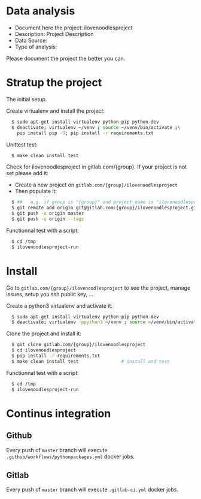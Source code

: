 # Data analysis
- Document here the project: ilovenoodlesproject
- Description: Project Description
- Data Source:
- Type of analysis:

Please document the project the better you can.

# Stratup the project

The initial setup.

Create virtualenv and install the project:
```bash
  $ sudo apt-get install virtualenv python-pip python-dev
  $ deactivate; virtualenv ~/venv ; source ~/venv/bin/activate ;\
    pip install pip -U; pip install -r requirements.txt
```

Unittest test:
```bash
  $ make clean install test
```

Check for ilovenoodlesproject in gitlab.com/{group}.
If your project is not set please add it:

- Create a new project on `gitlab.com/{group}/ilovenoodlesproject`
- Then populate it:

```bash
  $ ##   e.g. if group is "{group}" and project_name is "ilovenoodlesproject"
  $ git remote add origin git@gitlab.com:{group}/ilovenoodlesproject.git
  $ git push -u origin master
  $ git push -u origin --tags
```

Functionnal test with a script:
```bash
  $ cd /tmp
  $ ilovenoodlesproject-run
```
# Install
Go to `gitlab.com/{group}/ilovenoodlesproject` to see the project, manage issues,
setup you ssh public key, ...

Create a python3 virtualenv and activate it:
```bash
  $ sudo apt-get install virtualenv python-pip python-dev
  $ deactivate; virtualenv -ppython3 ~/venv ; source ~/venv/bin/activate
```

Clone the project and install it:
```bash
  $ git clone gitlab.com/{group}/ilovenoodlesproject
  $ cd ilovenoodlesproject
  $ pip install -r requirements.txt
  $ make clean install test                # install and test
```
Functionnal test with a script:
```bash
  $ cd /tmp
  $ ilovenoodlesproject-run
``` 

# Continus integration
## Github 
Every push of `master` branch will execute `.github/workflows/pythonpackages.yml` docker jobs.
## Gitlab
Every push of `master` branch will execute `.gitlab-ci.yml` docker jobs.
